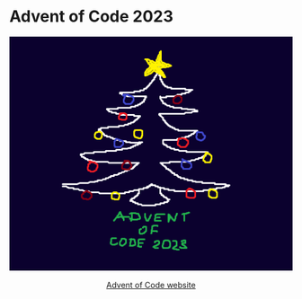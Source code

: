# Advent of Code 2023

<p align="center">
    <img src="https://github.com/szymonkaube/advent-of-code-2023/blob/master/advent_of_code.png?raw=true"/>
</p>

<p align="center">
    <a href="https://adventofcode.com/2023">Advent of Code website</a>
</p>

